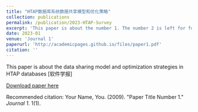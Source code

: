 ```yaml
---
title: "HTAP数据库系统数据共享模型和优化策略"
collection: publications
permalink: /publication/2023-HTAP-Survey
excerpt: 'This paper is about the number 1. The number 2 is left for future work.'
date: 2023-01
venue: 'Journal 1'
paperurl: 'http://academicpages.github.io/files/paper1.pdf'
citation: ''
---
```

This paper is about the data sharing model and optimization strategies in HTAP databases [软件学报]

[Download paper here](http://academicpages.github.io/files/paper1.pdf)

Recommended citation: Your Name, You. (2009). "Paper Title Number 1." <i>Journal 1</i>. 1(1).